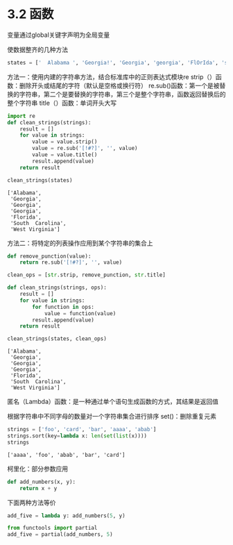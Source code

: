 # 3.2 函数

变量通过global关键字声明为全局变量

使数据整齐的几种方法


```python
states = ['  Alabama ', 'Georgia!', 'Georgia', 'georgia', 'FlOrIda', 'south  carolina##', 'West virginia?']
```

方法一：使用内建的字符串方法，结合标准库中的正则表达式模块re
strip（）函数：删除开头或结尾的字符（默认是空格或换行符）
re.sub()函数：第一个是被替换的字符串，第二个是要替换的字符串，第三个是整个字符串，函数返回替换后的整个字符串
title（）函数：单词开头大写


```python
import re
def clean_strings(strings):
    result = []
    for value in strings:
        value = value.strip()
        value = re.sub('[!#?]', '', value)
        value = value.title()
        result.append(value)
    return result

```


```python
clean_strings(states)
```




    ['Alabama',
     'Georgia',
     'Georgia',
     'Georgia',
     'Florida',
     'South  Carolina',
     'West Virginia']



方法二：将特定的列表操作应用到某个字符串的集合上


```python
def remove_punction(value):
    return re.sub('[!#?]', '', value)

clean_ops = [str.strip, remove_punction, str.title]

def clean_strings(strings, ops):
    result = []
    for value in strings:
        for function in ops:
            value = function(value)
        result.append(value)
    return result
```


```python
clean_strings(states, clean_ops)
```




    ['Alabama',
     'Georgia',
     'Georgia',
     'Georgia',
     'Florida',
     'South  Carolina',
     'West Virginia']



匿名（Lambda）函数：是一种通过单个语句生成函数的方式，其结果是返回值

根据字符串中不同字母的数量对一个字符串集合进行排序
set()：删除重复元素


```python
strings = ['foo', 'card', 'bar', 'aaaa', 'abab']
strings.sort(key=lambda x: len(set(list(x))))
strings
```




    ['aaaa', 'foo', 'abab', 'bar', 'card']



柯里化：部分参数应用


```python
def add_numbers(x, y):
    return x + y
```

下面两种方法等价


```python
add_five = lambda y: add_numbers(5, y)
```


```python
from functools import partial
add_five = partial(add_numbers, 5)
```
